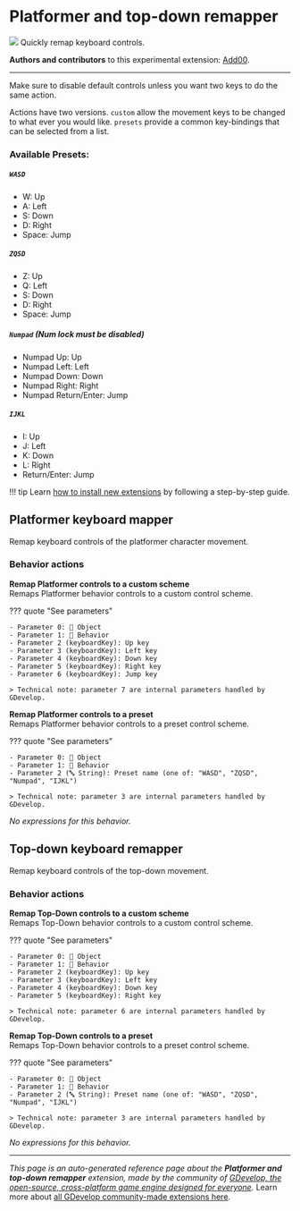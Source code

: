 # Platformer and top-down remapper

<img src="https://resources.gdevelop-app.com/assets/Icons/alpha-w-box-outline.svg" class="extension-icon"></img>
Quickly remap keyboard controls.

**Authors and contributors** to this experimental extension: [Add00](https://gd.games/Add00).

---

Make sure to disable default controls unless you want two keys to do the same action.

Actions have two versions. `custom` allow the movement keys to be changed to what ever you would like. `presets` provide a common key-bindings that can be selected from a list.

### Available Presets:

##### `WASD`

-	W: Up
-	A: Left
-	S: Down
-	D: Right
-	Space: Jump

##### `ZQSD`

-	Z: Up
-	Q: Left
-	S: Down
-	D: Right
-	Space: Jump

##### `Numpad` (Num lock must be disabled)

-	Numpad Up: Up
-	Numpad Left: Left
-	Numpad Down: Down
-	Numpad Right: Right
-	Numpad Return/Enter: Jump

##### `IJKL`

-	I: Up
-	J: Left
-	K: Down
-	L: Right
-	Return/Enter: Jump


!!! tip
    Learn [how to install new extensions](/gdevelop5/extensions/search) by following a step-by-step guide.



## Platformer keyboard mapper 

Remap keyboard controls of the platformer character movement. 

### Behavior actions

**Remap Platformer controls to a custom scheme**  
Remaps Platformer behavior controls to a custom control scheme.

??? quote "See parameters"

    - Parameter 0: 👾 Object
    - Parameter 1: 🧩 Behavior
    - Parameter 2 (keyboardKey): Up key
    - Parameter 3 (keyboardKey): Left key
    - Parameter 4 (keyboardKey): Down key
    - Parameter 5 (keyboardKey): Right key
    - Parameter 6 (keyboardKey): Jump key

    > Technical note: parameter 7 are internal parameters handled by GDevelop.

**Remap Platformer controls to a preset**  
Remaps Platformer behavior controls to a preset control scheme.

??? quote "See parameters"

    - Parameter 0: 👾 Object
    - Parameter 1: 🧩 Behavior
    - Parameter 2 (🔤 String): Preset name (one of: "WASD", "ZQSD", "Numpad", "IJKL")

    > Technical note: parameter 3 are internal parameters handled by GDevelop.

_No expressions for this behavior._


## Top-down keyboard remapper 

Remap keyboard controls of the top-down movement. 

### Behavior actions

**Remap Top-Down controls to a custom scheme**  
Remaps Top-Down behavior controls to a custom control scheme.

??? quote "See parameters"

    - Parameter 0: 👾 Object
    - Parameter 1: 🧩 Behavior
    - Parameter 2 (keyboardKey): Up key
    - Parameter 3 (keyboardKey): Left key
    - Parameter 4 (keyboardKey): Down key
    - Parameter 5 (keyboardKey): Right key

    > Technical note: parameter 6 are internal parameters handled by GDevelop.

**Remap Top-Down controls to a preset**  
Remaps Top-Down behavior controls to a preset control scheme.

??? quote "See parameters"

    - Parameter 0: 👾 Object
    - Parameter 1: 🧩 Behavior
    - Parameter 2 (🔤 String): Preset name (one of: "WASD", "ZQSD", "Numpad", "IJKL")

    > Technical note: parameter 3 are internal parameters handled by GDevelop.

_No expressions for this behavior._



---

*This page is an auto-generated reference page about the **Platformer and top-down remapper** extension, made by the community of [GDevelop, the open-source, cross-platform game engine designed for everyone](https://gdevelop.io/).* Learn more about [all GDevelop community-made extensions here](/gdevelop5/extensions).